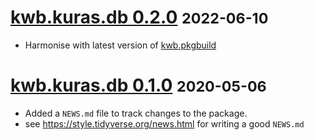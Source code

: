 # [kwb.kuras.db 0.2.0](https://github.com/KWB-R/kwb.kuras/releases/tag/v0.2.0) <small>2022-06-10</small>

* Harmonise with latest version of [kwb.pkgbuild](https://github.com/kwb-r/kwb.pkgbuild)

# [kwb.kuras.db 0.1.0](https://github.com/KWB-R/kwb.kuras/releases/tag/v0.1.0) <small>2020-05-06</small>

* Added a `NEWS.md` file to track changes to the package.
* see https://style.tidyverse.org/news.html for writing a good `NEWS.md`


